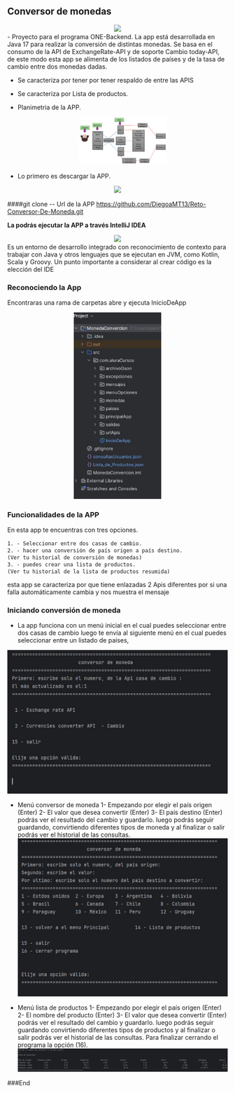 ##         Conversor de monedas
<div align="center"><img src="https://raw.githubusercontent.com/patrickwebsdev/Encriptador-Oracle-Alura/master/img/one.png" width="200"/></div>
- Proyecto para el programa ONE-Backend. La app está desarrollada en Java 17 para realizar la conversión de distintas monedas. Se basa en el consumo de la API de ExchangeRate-API y de soporte Cambio today-API, de este modo esta app se alimenta de los listados de países y de la tasa de cambio entre dos monedas dadas.

- Se caracteriza por tener por tener respaldo de entre las APIS
- Se caracteriza por Lista de productos. 

- Planimetria de la APP.
  <div align="center"><img src="https://raw.githubusercontent.com/DiegoaMT13/Reto-Conversor-De-Moneda/refs/heads/main/Planimetria%20Comversor%20de%20moneda.png" width="200"/></div>


- Lo primero es descargar la APP.

<div align="center"><img src="https://cdn.prod.website-files.com/5f5a53e153805db840dae2db/64e79ca5aff2fb7295bfddf9_github-que-es.jpg" width="200"/></div>

####git clone -- Url de la APP
https://github.com/DiegoaMT13/Reto-Conversor-De-Moneda.git

**La podrás ejecutar la APP a través IntelliJ IDEA**
<div align="center"><img src="https://d3v6byorcue2se.cloudfront.net/wp-content/uploads/2018/09/logoIntelliJ-IDEA.png" width="200"/></div>
Es un entorno de desarrollo integrado con reconocimiento de contexto para trabajar con Java y otros lenguajes que se ejecutan en JVM, como Kotlin, Scala y Groovy. Un punto importante a considerar al crear código es la elección del IDE


### Reconociendo la App

Encontraras una rama de carpetas abre y ejecuta InicioDeApp

<div align="center"><img src="https://raw.githubusercontent.com/DiegoaMT13/Reto-Conversor-De-Moneda/refs/heads/main/MonedaConvercion/Img/Carpetas.jpg" width="200"/></div>


### Funcionalidades de la APP
En esta app te encuentras con tres opciones.

    1. - Seleccionar entre dos casas de cambio.
    2. - hacer una conversión de país origen a país destino.
	(Ver tu historial de conversión de monedas)
    3. - puedes crear una lista de productos. 
	(Ver tu historial de la lista de productos resumida)







esta app se caracteriza por que tiene enlazadas 2 Apis diferentes por si una falla automáticamente cambia y nos muestra el mensaje



### Iniciando conversión de moneda

- La app funciona con un menú inicial en el cual puedes seleccionar entre dos casas de cambio luego te envía al siguiente menú en el cual puedes seleccionar entre un listado de países,

![image](https://raw.githubusercontent.com/DiegoaMT13/Reto-Conversor-De-Moneda/refs/heads/main/MonedaConvercion/Img/MenuPrincipal.jpg)

- Menú conversor de moneda
1- Empezando por elegir el país origen (Enter)
2- El valor que desea convertir (Enter)
3- El país destino (Enter)
podrás ver el resultado del cambio y guardarlo.
luego podrás seguir guardando, convirtiendo diferentes tipos de moneda y al finalizar o salir podrás ver el historial de las consultas.
![image](https://raw.githubusercontent.com/DiegoaMT13/Reto-Conversor-De-Moneda/refs/heads/main/MonedaConvercion/Img/ConversorDeMoneda.jpg)


- Menú lista de productos
1- Empezando por elegir el país origen (Enter)
2- El nombre del producto (Enter)
3- El valor que desea convertir (Enter)
podrás ver el resultado del cambio y guardarlo.
luego podrás seguir guardando convirtiendo diferentes tipos de productos y al finalizar o salir podrás ver el historial de las consultas.
Para finalizar cerrando el programa la opción (16).
![image](https://raw.githubusercontent.com/DiegoaMT13/Reto-Conversor-De-Moneda/refs/heads/main/MonedaConvercion/Img/ConvertirProductoResumen.jpg)




###End
